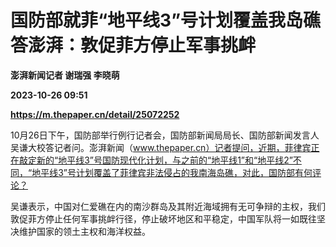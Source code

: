 # 国防部就菲“地平线3”号计划覆盖我岛礁答澎湃：敦促菲方停止军事挑衅
**澎湃新闻记者 谢瑞强 李晓萌**

**2023-10-26 09:51**

**https://m.thepaper.cn/detail/25072252**

10月26日下午，国防部举行例行记者会，国防部新闻局局长、国防部新闻发言人吴谦大校答记者问。澎湃新闻（www.thepaper.cn）记者提问，近期，菲律宾正在敲定新的“地平线3”号国防现代化计划，与之前的“地平线1”和“地平线2”不同，“地平线3”号计划覆盖了菲律宾非法侵占的我南海岛礁，对此，国防部有何评论？

吴谦表示，中国对仁爱礁在内的南沙群岛及其附近海域拥有无可争辩的主权，我们敦促菲方停止任何军事挑衅行径，停止破坏地区和平稳定，中国军队将一如既往坚决维护国家的领土主权和海洋权益。